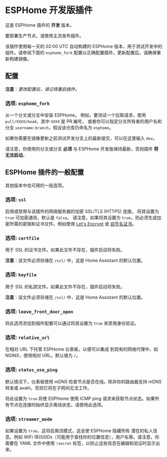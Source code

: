 # ESPHome 开发版插件

这是 ESPHome 插件的 **开发** 版本。

要部署生产节点，请使用主流发布插件。

该插件使用每一天的 02:00 UTC 自动构建的 ESPHome 版本，用于测试开发中的组件。请参阅下面的 `esphome_fork` 配置以正确配置插件。更新配置后，请确保重新构建镜像。

## 配置

**注意**：_更改配置后，请记得重启插件。_

### 选项: `esphome_fork`

从一个分叉或分支中安装 ESPHome。
例如，要测试一个拉取请求，使用 `pull/XXXX/head`，其中 `XXXX` 是 PR 编号，
或者你可以指定分叉所有者的用户名和分支 `username:branch`，假设该仓库仍命名为 `esphome`。

如果你需要在镜像更新之前测试开发分支上的最新提交，可以在这里输入 `dev`。

请注意，你使用的分叉或分支 **必须** 与 ESPHome 开发版保持最新，否则插件 **将无法启动**。

## ESPHome 插件的一般配置

其他版本中也可用的一般选项。

### 选项: `ssl`

启用或禁用与该插件的网络服务器的加密 SSL/TLS (HTTPS) 连接。
将其设置为 `true` 可加密通信，默认是 `false`。
请注意，如果将其设置为 `true`，则必须生成加密所需的密钥和证书文件。例如使用 [Let's Encrypt](https://www.home-assistant.io/addons/lets_encrypt/)
或 [自签名证书](https://www.home-assistant.io/docs/ecosystem/certificates/tls_self_signed_certificate/)。

### 选项: `certfile`

用于 SSL 的证书文件。如果此文件不存在，插件启动将失败。

**注意**：该文件必须存储在 `/ssl/` 中，这是 Home Assistant 的默认位置。

### 选项: `keyfile`

用于 SSL 的私钥文件。如果此文件不存在，插件启动将失败。

**注意**：该文件必须存储在 `/ssl/` 中，这是 Home Assistant 的默认位置。

### 选项: `leave_front_door_open`

将此选项添加到插件配置可以通过将其设置为 `true` 来禁用身份验证。

### 选项: `relative_url`

在相对 URL 下托管 ESPHome 仪表板，以便可以集成
到现有的网络代理中，如 NGINX，使用相对 URL。默认值为 `/`。

### 选项: `status_use_ping`

默认情况下，仪表板使用 mDNS 检查节点是否在线。除非你的路由器支持 mDNS 转发或 avahi，否则它将在子网间无法工作。

将此设置为 `true` 将使 ESPHome 使用 ICMP ping 请求来获取节点状态。如果所有节点在连接时始终显示离线状态，请使用此选项。

### 选项: `streamer_mode`

如果设置为 `true`，这将启用流模式，这会使 ESPHome 隐藏所有
潜在的私人信息。例如 WiFi (B)SSIDs（可能用于查找你的位置信息），用户名等。请注意，你需要在 YAML 文件中使用
`!secret` 标签，以防止这些信息在编辑和验证时显示出来。